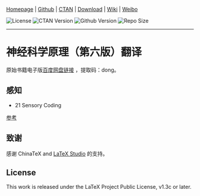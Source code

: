 <!-- Author : Dongsheng Deng & Liam Huang-->
<!-- Program Email: elegantlatex2e@gmail.com -->

[Homepage](https://elegantlatex.org/) | [Github](https://github.com/ElegantLaTeX/ElegantBook) | [CTAN](https://ctan.org/pkg/elegantbook) | [Download](https://github.com/ElegantLaTeX/ElegantBook/releases) | [Wiki](https://github.com/ElegantLaTeX/ElegantBook/wiki) | [Weibo](https://weibo.com/elegantlatex)

![License](https://img.shields.io/ctan/l/elegantbook.svg) ![CTAN Version](https://img.shields.io/ctan/v/elegantbook.svg) ![Github Version](https://img.shields.io/github/release/ElegantLaTeX/ElegantBook.svg) ![Repo Size](https://img.shields.io/github/repo-size/ElegantLaTeX/ElegantBook.svg)

-------

# 神经科学原理（第六版）翻译

原始书籍电子版[百度网盘链接](https://pan.baidu.com/s/1c0haMl287vFUA51rRusHaA) ，提取码：dong。

## 感知
* 21 Sensory Coding

[参考](https://www.dxy.cn/bbs/newweb/pc/post/40268362)

## 致谢

感谢 ChinaTeX and [LaTeX Studio](http://www.latexstudio.net/) 的支持。 


## License

This work is released under the LaTeX Project Public License, v1.3c or later.


